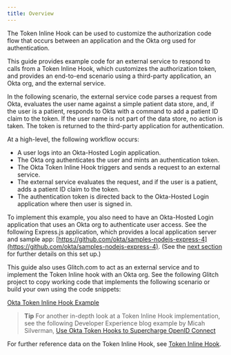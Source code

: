 ```yaml
---
title: Overview
---
```


The Token Inline Hook can be used to customize the authorization code flow that occurs between an application and the Okta org used for authentication.

This guide provides example code for an external service to respond to calls from a Token Inline Hook, which customizes the authorization token, and provides an end-to-end scenario using a third-party application, an Okta org, and the external service.

In the following scenario, the external service code parses a request from Okta, evaluates the user name against a simple patient data store, and, if the user is a patient, responds to Okta with a command to add a patient ID claim to the token. If the user name is not part of the data store, no action is taken. The token is returned to the third-party application for authentication.

At a high-level, the following workflow occurs:

- A user logs into an Okta-Hosted Login application.
- The Okta org authenticates the user and mints an authentication token.
- The Okta Token Inline Hook triggers and sends a request to an external service.
- The external service evaluates the request, and if the user is a patient, adds a patient ID claim to the token.
- The authentication token is directed back to the Okta-Hosted Login application where then user is signed in.

To implement this example, you also need to have an Okta-Hosted Login application that uses an Okta org to authenticate user access. See the following Express.js application, which provides a local application server and sample app: [https://github.com/okta/samples-nodejs-express-4](https://github.com/okta/samples-nodejs-express-4). (See the [next section](/docs/token-inline-hook/setup-express) for further details on this set up.)

This guide also uses Glitch.com to act as an external service and to implement the Token Inline hook with an Okta org. See the following Glitch project to copy working code that implements the following scenario or build your own using the code snippets:

[Okta Token Inline Hook Example](https://glitch.com/~okta-inlinehook-tokenhook/)

> **Tip** For another in-depth look at a Token Inline Hook implementation, see the following Developer Experience blog example by Micah Silverman, [Use Okta Token Hooks to Supercharge OpenID Connect](https://developer.okta.com/blog/2019/12/23/extend-oidc-okta-token-hooks)

For further reference data on the Token Inline Hook, see [Token Inline Hook](/docs/reference/token-hook/).

<NextSectionLink/>